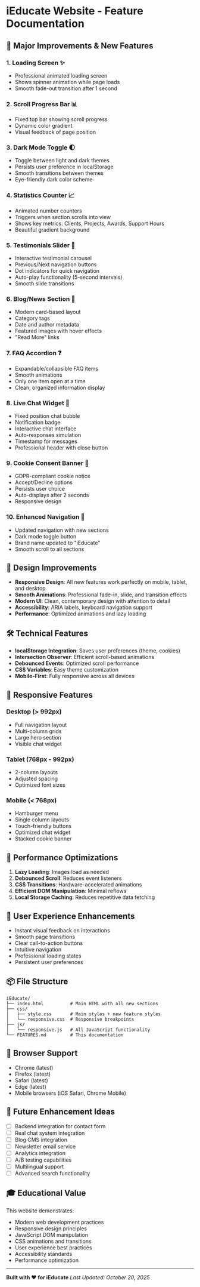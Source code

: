# iEducate Website - Feature Documentation

## 🎉 Major Improvements & New Features

### 1. **Loading Screen** ✨
- Professional animated loading screen
- Shows spinner animation while page loads
- Smooth fade-out transition after 1 second

### 2. **Scroll Progress Bar** 📊
- Fixed top bar showing scroll progress
- Dynamic color gradient
- Visual feedback of page position

### 3. **Dark Mode Toggle** 🌓
- Toggle between light and dark themes
- Persists user preference in localStorage
- Smooth transitions between themes
- Eye-friendly dark color scheme

### 4. **Statistics Counter** 📈
- Animated number counters
- Triggers when section scrolls into view
- Shows key metrics: Clients, Projects, Awards, Support Hours
- Beautiful gradient background

### 5. **Testimonials Slider** 💬
- Interactive testimonial carousel
- Previous/Next navigation buttons
- Dot indicators for quick navigation
- Auto-play functionality (5-second intervals)
- Smooth slide transitions

### 6. **Blog/News Section** 📰
- Modern card-based layout
- Category tags
- Date and author metadata
- Featured images with hover effects
- "Read More" links

### 7. **FAQ Accordion** ❓
- Expandable/collapsible FAQ items
- Smooth animations
- Only one item open at a time
- Clean, organized information display

### 8. **Live Chat Widget** 💭
- Fixed position chat bubble
- Notification badge
- Interactive chat interface
- Auto-responses simulation
- Timestamp for messages
- Professional header with close button

### 9. **Cookie Consent Banner** 🍪
- GDPR-compliant cookie notice
- Accept/Decline options
- Persists user choice
- Auto-displays after 2 seconds
- Responsive design

### 10. **Enhanced Navigation** 🧭
- Updated navigation with new sections
- Dark mode toggle button
- Brand name updated to "iEducate"
- Smooth scroll to all sections

## 🎨 Design Improvements

- **Responsive Design**: All new features work perfectly on mobile, tablet, and desktop
- **Smooth Animations**: Professional fade-in, slide, and transition effects
- **Modern UI**: Clean, contemporary design with attention to detail
- **Accessibility**: ARIA labels, keyboard navigation support
- **Performance**: Optimized animations and lazy loading

## 🛠️ Technical Features

- **localStorage Integration**: Saves user preferences (theme, cookies)
- **Intersection Observer**: Efficient scroll-based animations
- **Debounced Events**: Optimized scroll performance
- **CSS Variables**: Easy theme customization
- **Mobile-First**: Fully responsive across all devices

## 📱 Responsive Features

### Desktop (> 992px)
- Full navigation layout
- Multi-column grids
- Large hero section
- Visible chat widget

### Tablet (768px - 992px)
- 2-column layouts
- Adjusted spacing
- Optimized font sizes

### Mobile (< 768px)
- Hamburger menu
- Single column layouts
- Touch-friendly buttons
- Optimized chat widget
- Stacked cookie banner

## 🚀 Performance Optimizations

1. **Lazy Loading**: Images load as needed
2. **Debounced Scroll**: Reduces event listeners
3. **CSS Transitions**: Hardware-accelerated animations
4. **Efficient DOM Manipulation**: Minimal reflows
5. **Local Storage Caching**: Reduces repetitive data fetching

## 🎯 User Experience Enhancements

- Instant visual feedback on interactions
- Smooth page transitions
- Clear call-to-action buttons
- Intuitive navigation
- Professional loading states
- Persistent user preferences

## 📦 File Structure

```
iEducate/
├── index.html          # Main HTML with all new sections
├── css/
│   ├── style.css       # Main styles + new feature styles
│   └── responsive.css  # Responsive breakpoints
├── js/
│   └── responsive.js   # All JavaScript functionality
└── FEATURES.md         # This documentation
```

## 🔧 Browser Support

- Chrome (latest)
- Firefox (latest)
- Safari (latest)
- Edge (latest)
- Mobile browsers (iOS Safari, Chrome Mobile)

## 📝 Future Enhancement Ideas

- [ ] Backend integration for contact form
- [ ] Real chat system integration
- [ ] Blog CMS integration
- [ ] Newsletter email service
- [ ] Analytics integration
- [ ] A/B testing capabilities
- [ ] Multilingual support
- [ ] Advanced search functionality

## 🎓 Educational Value

This website demonstrates:
- Modern web development practices
- Responsive design principles
- JavaScript DOM manipulation
- CSS animations and transitions
- User experience best practices
- Accessibility standards
- Performance optimization

---

**Built with ❤️ for iEducate**
*Last Updated: October 20, 2025*
